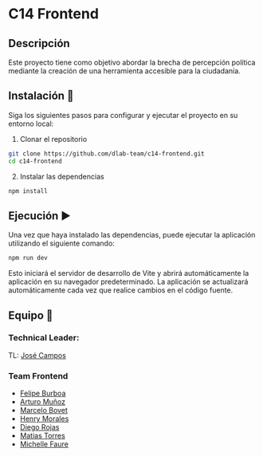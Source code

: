 # C14 Frontend

## Descripción

Este proyecto tiene como objetivo abordar la brecha de percepción política mediante la creación de una herramienta accesible para la ciudadanía.

## Instalación 🚀

Siga los siguientes pasos para configurar y ejecutar el proyecto en su entorno local:

1. Clonar el repositorio

```bash
git clone https://github.com/dlab-team/c14-frontend.git
cd c14-frontend
```

2. Instalar las dependencias

```bash
npm install
```

## Ejecución ▶️

Una vez que haya instalado las dependencias, puede ejecutar la aplicación utilizando el siguiente comando:

```bash
npm run dev
```

Esto iniciará el servidor de desarrollo de Vite y abrirá automáticamente la aplicación en su navegador predeterminado. La aplicación se actualizará automáticamente cada vez que realice cambios en el código fuente.

## Equipo 🤝

### Technical Leader:

TL: [José Campos](https://github.com/josecamposhz)

### Team Frontend

- [Felipe Burboa](https://github.com/FelipeBurboa)    
- [Arturo Muñoz](https://github.com/arturo0427) 
- [Marcelo Bovet](https://github.com/marcelobovet)  
- [Henry Morales](https://github.com/AFD9417) 
- [Diego Rojas](https://github.com/diegorojas89z) 
- [Matias Torres](https://github.com/matias1812)
- [Michelle Faure](https://github.com/MichelleFaure) 


